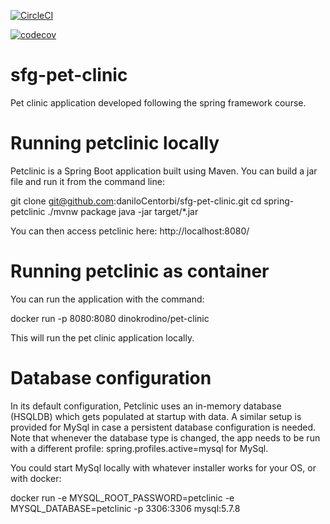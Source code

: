 [![CircleCI](https://circleci.com/gh/daniloCentorbi/sfg-pet-clinic.svg?style=svg)](https://circleci.com/gh/daniloCentorbi/sfg-pet-clinic)

[![codecov](https://codecov.io/gh/daniloCentorbi/sfg-pet-clinic/branch/master/graph/badge.svg)](https://codecov.io/gh/daniloCentorbi/sfg-pet-clinic)

# sfg-pet-clinic
Pet clinic application developed following the spring framework course.

# Running petclinic locally

Petclinic is a Spring Boot application built using Maven. You can build a jar file and run it from the command line:

git clone git@github.com:daniloCentorbi/sfg-pet-clinic.git
cd spring-petclinic
./mvnw package
java -jar target/*.jar

You can then access petclinic here: http://localhost:8080/

# Running petclinic as container

You can run the application with the command:

docker run -p 8080:8080 dinokrodino/pet-clinic

This will run the pet clinic application locally.

# Database configuration

In its default configuration, Petclinic uses an in-memory database (HSQLDB) which gets populated at startup with data. A similar setup is provided for MySql in case a persistent database configuration is needed. Note that whenever the database type is changed, the app needs to be run with a different profile: spring.profiles.active=mysql for MySql.

You could start MySql locally with whatever installer works for your OS, or with docker:

docker run -e MYSQL_ROOT_PASSWORD=petclinic -e MYSQL_DATABASE=petclinic -p 3306:3306 mysql:5.7.8
